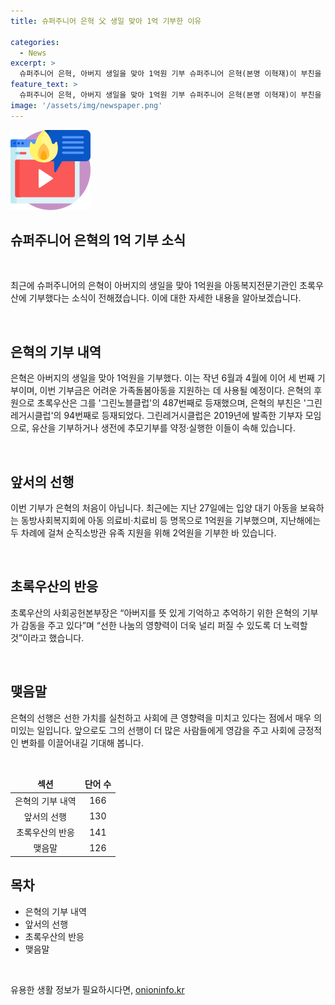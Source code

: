 ```yaml
---
title: 슈퍼주니어 은혁 父 생일 맞아 1억 기부한 이유

categories:
  - News
excerpt: >
  슈퍼주니어 은혁, 아버지 생일을 맞아 1억원 기부 슈퍼주니어 은혁(본명 이혁재)이 부친을 추모하며 아동복지전문기관에 1억원을 기부했다. 이는 그의 부친이 교통사고로 사망한 지 한 해가 지난 가운데, 은혁이 세 번째로 이뤄낸 선행이다. 이번 기부금은 어려운 가족돌봄아동을 돕는 데 쓰일 예정이며, 초록우산에 따르면 은혁은 이를 통해 그린노블클럽에 이름을 올렸다. 또한, 이전에도 입양 대기 아동 및 순직 소방관 유족을 위해 기부를 이어가고 있다. 이에 대한 사회공헌협력본부장의 호평도 이어졌다.
feature_text: >
  슈퍼주니어 은혁, 아버지 생일을 맞아 1억원 기부 슈퍼주니어 은혁(본명 이혁재)이 부친을 추모하며 아동복지전문기관에 1억원을 기부했다. 이는 그의 부친이 교통사고로 사망한 지 한 해가 지난 가운데, 은혁이 세 번째로 이뤄낸 선행이다. 이번 기부금은 어려운 가족돌봄아동을 돕는 데 쓰일 예정이며, 초록우산에 따르면 은혁은 이를 통해 그린노블클럽에 이름을 올렸다. 또한, 이전에도 입양 대기 아동 및 순직 소방관 유족을 위해 기부를 이어가고 있다. 이에 대한 사회공헌협력본부장의 호평도 이어졌다.
image: '/assets/img/newspaper.png'
---
```


<p><img src="/assets/img/news.png" alt="rentncar 속보" /></p>

<h2>슈퍼주니어 은혁의 1억 기부 소식</h2>

<p data-ke-size="size16">&nbsp;</p>

<p>최근에 슈퍼주니어의 은혁이 아버지의 생일을 맞아 1억원을 아동복지전문기관인 초록우산에 기부했다는 소식이 전해졌습니다. 이에 대한 자세한 내용을 알아보겠습니다.</p>

<p data-ke-size="size16">&nbsp;</p>

<h2 data-ke-size="size26">은혁의 기부 내역</h2>

<p data-ke-size="size16">은혁은 아버지의 생일을 맞아 1억원을 기부했다. 이는 작년 6월과 4월에 이어 세 번째 기부이며, 이번 기부금은 어려운 가족돌봄아동을 지원하는 데 사용될 예정이다. 은혁의 후원으로 초록우산은 그를 '그린노블클럽'의 487번째로 등재했으며, 은혁의 부친은 '그린레거시클럽'의 94번째로 등재되었다. 그린레거시클럽은 2019년에 발족한 기부자 모임으로, 유산을 기부하거나 생전에 추모기부를 약정·실행한 이들이 속해 있습니다.</p>

<p data-ke-size="size16">&nbsp;</p>

<h2 data-ke-size="size26">앞서의 선행</h2>

<p data-ke-size="size16">이번 기부가 은혁의 처음이 아닙니다. 최근에는 지난 27일에는 입양 대기 아동을 보육하는 동방사회복지회에 아동 의료비·치료비 등 명목으로 1억원을 기부했으며, 지난해에는 두 차례에 걸쳐 순직소방관 유족 지원을 위해 2억원을 기부한 바 있습니다.</p>

<p data-ke-size="size16">&nbsp;</p>

<h2 data-ke-size="size26">초록우산의 반응</h2>

<p data-ke-size="size16">초록우산의 사회공헌본부장은 “아버지를 뜻 있게 기억하고 추억하기 위한 은혁의 기부가 감동을 주고 있다”며 “선한 나눔의 영향력이 더욱 널리 퍼질 수 있도록 더 노력할 것”이라고 했습니다.</p>

<p data-ke-size="size16">&nbsp;</p>

<h2 data-ke-size="size26">맺음말</h2>

<p data-ke-size="size16">은혁의 선행은 선한 가치를 실천하고 사회에 큰 영향력을 미치고 있다는 점에서 매우 의미있는 일입니다. 앞으로도 그의 선행이 더 많은 사람들에게 영감을 주고 사회에 긍정적인 변화를 이끌어내길 기대해 봅니다.</p>

<p data-ke-size="size16">&nbsp;</p>

<table>
<thead>
<tr>
<td style="text-align: center; height: 17px;"><b>섹션</b></td>
<td style="text-align: center; height: 17px;"><b>단어 수</b></td>
</tr>
</thead>
<tbody>
<tr>
<td style="text-align: center; height: 17px;">은혁의 기부 내역</td>
<td style="text-align: center; height: 17px;">166</td>
</tr>
<tr>
<td style="text-align: center; height: 17px;">앞서의 선행</td>
<td style="text-align: center; height: 17px;">130</td>
</tr>
<tr>
<td style="text-align: center; height: 17px;">초록우산의 반응</td>
<td style="text-align: center; height: 17px;">141</td>
</tr>
<tr>
<td style="text-align: center; height: 17px;">맺음말</td>
<td style="text-align: center; height: 17px;">126</td>
</tr>
</tbody>
</table>

<h2 data-ke-size="size26">목차</h2>

<ul>
<li>은혁의 기부 내역</li>
<li>앞서의 선행</li>
<li>초록우산의 반응</li>
<li>맺음말</li>
</ul>

<p data-ke-size="size16">&nbsp;</p>
유용한 생활 정보가 필요하시다면, <a href="https://onioninfo.kr" rel="dofollow">onioninfo.kr</a>


